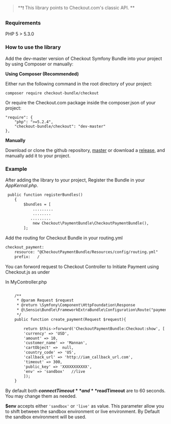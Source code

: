 >**:heavy_exclamation_mark: This library points to Checkout.com's classic API. **

### Requirements

PHP 5 > 5.3.0

### How to use the library

Add the dev-master version of Checkout Symfony Bundle into your project by using Composer or manually:

__Using Composer (Recommended)__

Either run the following command in the root directory of your project:
```
composer require checkout-bundle/checkout
```

Or require the Checkout.com package inside the composer.json of your project:
```
"require": {
    "php": ">=5.2.4",
    "checkout-bundle/checkout": "dev-master"
},
```
__Manually__

Download or clone the github repository, [master](https://github.com/omair445/Checkout) or download a [release](https://github.com/omair445/Checkout), and manually add it to your project.

### Example

After adding the library to your project, Register the Bundle in your *AppKernal.php*.
```html
 public function registerBundles()
    {
        $bundles = [
            .........
            ........
           .........
            new Checkout\PaymentBundle\CheckoutPaymentBundle(),
        ];
```
Add the routing for Checkout Bundle in your routing.yml 


```html
checkout_payment:
    resource: "@CheckoutPaymentBundle/Resources/config/routing.yml"
    prefix:   /

```

You can forword request to Checkout Controller to Initiate Payment using Checkout.js as under

In MyController.php

```html

    /**
     * @param Request $request
     * @return \Symfony\Component\HttpFoundation\Response
     * @\Sensio\Bundle\FrameworkExtraBundle\Configuration\Route("payment")
     */
    public function create_payment(Request $request){

        return $this->forward('CheckoutPaymentBundle:Checkout:show', [
        'currency' => 'USD',
        'amount' => 10,
        'customer_name' => 'Mannan',
        'cartObject' =>  null,
        'country_code' => 'US',
        'callback_url' => 'http://iam_callback_url.com',
        'timeout' => 300,
        'public_key' => 'XXXXXXXXXXX',
        'env' => 'sandbox'   //live
        ]);
    }

```
By default both **$connectTimeout** and **$readTimeout** are to 60 seconds. You may change them as needed.

**$env** accepts either `'sandbox'` or `'live'` as value.  This parameter allow you to shift between the sandbox environment or live environment. By Default the sandbox environment will be used. 
